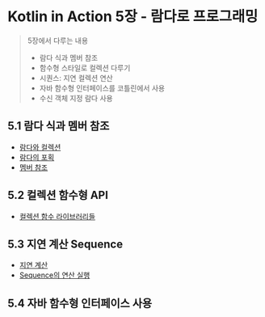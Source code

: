 # Kotlin in Action 5장 - 람다로 프로그래밍

> 5장에서 다루는 내용
> - 람다 식과 멤버 참조
> - 함수형 스타일로 컬렉션 다루기
> - 시퀀스: 지연 컬렉션 연산
> - 자바 함수형 인터페이스를 코틀린에서 사용
> - 수신 객체 지정 람다 사용

## 5.1 람다 식과 멤버 참조

- [람다와 컬렉션](./collection/Readme.md)
- [람다의 포획](./capture/Readme.md)
- [멤버 참조](./reference/Readme.md)

## 5.2 컬렉션 함수형 API

- [컬렉션 함수 라이브러리들](./api/Readme.md)

## 5.3 지연 계산 Sequence

- [지연 계산](./sequence/Readme.md)
- [Sequence의 연산 실행](./sequence/operation/Readme.md)

## 5.4 자바 함수형 인터페이스 사용

